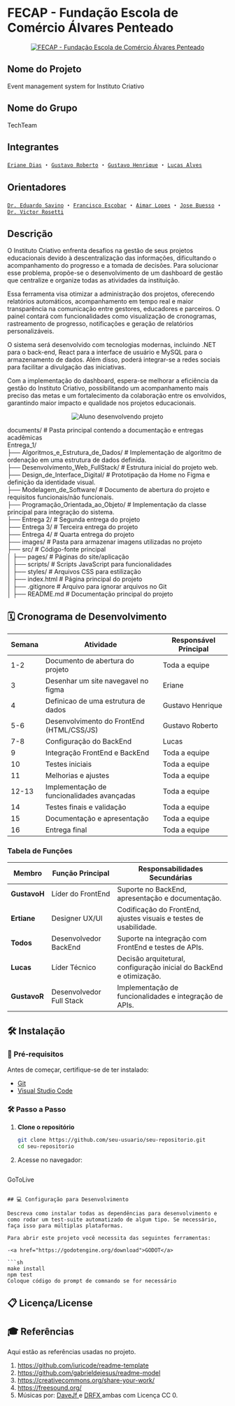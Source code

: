 # FECAP - Fundação Escola de Comércio Álvares Penteado

<p align="center">
<a href= "https://www.fecap.br/"><img src="https://encrypted-tbn0.gstatic.com/images?q=tbn:ANd9GcRhZPrRa89Kma0ZZogxm0pi-tCn_TLKeHGVxywp-LXAFGR3B1DPouAJYHgKZGV0XTEf4AE&usqp=CAU" alt="FECAP - Fundação Escola de Comércio Álvares Penteado" border="0"></a>
</p>

## Nome do Projeto

<p><strong></strong>Event management system for Instituto Criativo</p>

## Nome do Grupo

<P>TechTeam</P>

## Integrantes

<a href="https://www.linkedin.com/in/eriane-dos-santos-oliveira-cfp-pqo-paap-53116292/">`Eriane Dias`</a> ・
<a href="https://github.com/DevGustar">`Gustavo Roberto`</a> ・
<a href="https://www.linkedin.com/in/gustavo-henrique-da-silva-santos-453822326?utm_source=share&utm_campaign=share_via&utm_content=profile&utm_medium=android_app ">`Gustavo Henrique`</a> ・
<a href="https://www.linkedin.com/in/lucas-alves-bernardo-093871252?utm_source=share&utm_campaign=share_via&utm_content=profile&utm_medium=android_app">`Lucas Alves`</a>

## Orientadores

<a href="https://www.linkedin.com/in/eduardo-savino-gomes-77833a10/">`Dr. Eduardo Savino`</a> ・
<a href="https://www.linkedin.com/in/francisco-escobar/">`Francisco Escobar`</a> ・
<a href="https://www.linkedin.com/in/aimarlopes/">`Aimar Lopes`</a> ・
<a href="https://www.linkedin.com/in/jbuesso/">`Jose Buesso`</a>  ・
<a href="https://www.linkedin.com/in/victorbarq/?originalSubdomain=br">`Dr. Victor Rosetti`</a>

## Descrição

<p>O Instituto Criativo enfrenta desafios na gestão de seus projetos educacionais devido à descentralização das informações, dificultando o acompanhamento do progresso e a tomada de decisões. Para solucionar esse problema, propõe-se o desenvolvimento de um dashboard de gestão que centralize e organize todas as atividades da instituição.</p>

<p>Essa ferramenta visa otimizar a administração dos projetos, oferecendo relatórios automáticos, acompanhamento em tempo real e maior transparência na comunicação entre gestores, educadores e parceiros. O painel contará com funcionalidades como visualização de cronogramas, rastreamento de progresso, notificações e geração de relatórios personalizáveis.</p>

<p>O sistema será desenvolvido com tecnologias modernas, incluindo .NET para o back-end, React para a interface de usuário e MySQL para o armazenamento de dados. Além disso, poderá integrar-se a redes sociais para facilitar a divulgação das iniciativas.</p>

<p>Com a implementação do dashboard, espera-se melhorar a eficiência da gestão do Instituto Criativo, possibilitando um acompanhamento mais preciso das metas e um fortalecimento da colaboração entre os envolvidos, garantindo maior impacto e qualidade nos projetos educacionais.</p>

<p align="center">
<img src="https://institutocriativo.com.br/images/foto_lucy-p-500.jpeg" alt="Aluno desenvolvendo projeto" border="0">
</p>

documents/                      # Pasta principal contendo a documentação e entregas acadêmicas  
Entrega_1/  
├── Algoritmos_e_Estrutura_de_Dados/   # Implementação de algoritmo de ordenação em uma estrutura de dados definida.  
├── Desenvolvimento_Web_FullStack/     # Estrutura inicial do projeto web.  
├── Design_de_Interface_Digital/       # Prototipação da Home no Figma e definição da identidade visual.  
├── Modelagem_de_Software/             # Documento de abertura do projeto e requisitos funcionais/não funcionais.  
├── Programação_Orientada_ao_Objeto/   # Implementação da classe principal para integração do sistema.   
├── Entrega 2/                   # Segunda entrega do projeto  
├── Entrega 3/                   # Terceira entrega do projeto  
├── Entrega 4/                   # Quarta entrega do projeto  
├── images/                      # Pasta para armazenar imagens utilizadas no projeto  
├── src/                         # Código-fonte principal  
│   ├── pages/                   # Páginas do site/aplicação  
│   ├── scripts/                 # Scripts JavaScript para funcionalidades  
│   ├── styles/                  # Arquivos CSS para estilização  
│   ├── index.html               # Página principal do projeto  
│   ├── .gitignore               # Arquivo para ignorar arquivos no Git  
│   ├── README.md                # Documentação principal do projeto  


## 🗓️ **Cronograma de Desenvolvimento**

| **Semana** | **Atividade**                                | **Responsável Principal**  |
|------------|----------------------------------------------|----------------------------|
| 1-2        | Documento de abertura do projeto             | Toda a equipe              |
| 3          | Desenhar um site navegavel no figma          | Eriane                     |
| 4          | Definicao de uma estrutura de dados          | Gustavo Henrique           |
| 5-6        | Desenvolvimento do FrontEnd (HTML/CSS/JS)    | Gustavo Roberto            |
| 7-8        | Configuração do BackEnd                      | Lucas                      |
| 9          | Integração FrontEnd e BackEnd                | Toda a equipe              |
| 10         | Testes iniciais                              | Toda a equipe              |
| 11         | Melhorias e ajustes                          | Toda a equipe              |
| 12-13      | Implementação de funcionalidades avançadas   | Toda a equipe              |
| 14         | Testes finais e validação                    | Toda a equipe              |
| 15         | Documentação e apresentação                  | Toda a equipe              |
| 16         | Entrega final                                | Toda a equipe              |

### **Tabela de Funções**

| **Membro**     | **Função Principal**          | **Responsabilidades Secundárias**                                    |
|----------------|------------------------------|-----------------------------------------------------------------------|
| **GustavoH**   | Líder do FrontEnd            | Suporte no BackEnd, apresentação e documentação.                      |
| **Ertiane**    | Designer UX/UI               | Codificação do FrontEnd, ajustes visuais e testes de usabilidade.     |
| **Todos**      | Desenvolvedor BackEnd        | Suporte na integração com FrontEnd e testes de APIs.                  |
| **Lucas**      | Líder Técnico                | Decisão arquitetural, configuração inicial do BackEnd e otimização.   |
| **GustavoR**   | Desenvolvedor Full Stack     | Implementação de funcionalidades e integração de APIs.                |

## 🛠 Instalação

### 🔧 Pré-requisitos
Antes de começar, certifique-se de ter instalado:
- [Git](https://git-scm.com/)
- [Visual Studio Code](https://code.visualstudio.com/)

### 🛠️ Passo a Passo

1. **Clone o repositório**
   ```sh
   git clone https://github.com/seu-usuario/seu-repositorio.git
   cd seu-repositorio
   ```
3. Acesse no navegador:
   ```
  GoToLive
   ```

## 💻 Configuração para Desenvolvimento

Descreva como instalar todas as dependências para desenvolvimento e como rodar um test-suite automatizado de algum tipo. Se necessário, faça isso para múltiplas plataformas.

Para abrir este projeto você necessita das seguintes ferramentas:

-<a href="https://godotengine.org/download">GODOT</a>

```sh
make install
npm test
Coloque código do prompt de comnando se for necessário
```

## 📋 Licença/License


## 🎓 Referências

Aqui estão as referências usadas no projeto.

1. <https://github.com/iuricode/readme-template>
2. <https://github.com/gabrieldejesus/readme-model>
3. <https://creativecommons.org/share-your-work/>
4. <https://freesound.org/>
5. Músicas por: <a href="https://freesound.org/people/DaveJf/sounds/616544/"> DaveJf </a> e <a href="https://freesound.org/people/DRFX/sounds/338986/"> DRFX </a> ambas com Licença CC 0.
